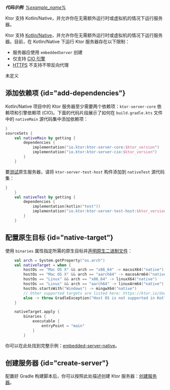 [//]: # (title: 原生服务器)

<tldr>
<var name="example_name" value="embedded-server-native"/>
<p>
    <b>代码示例</b>:
    <a href="https://github.com/ktorio/ktor-documentation/tree/%ktor_version%/codeSnippets/snippets/%example_name%">
        %example_name%
    </a>
</p>
</tldr>

<link-summary>
Ktor 支持 Kotlin/Native，并允许你在无需额外运行时或虚拟机的情况下运行服务器。
</link-summary>

Ktor 支持 [Kotlin/Native](https://kotlinlang.org/docs/native-overview.html)，并允许你在无需额外运行时或虚拟机的情况下运行服务器。目前，在 Kotlin/Native 下运行 Ktor 服务器存在以下限制：
* 服务器应使用 `embeddedServer` 创建
* 仅支持 [CIO 引擎](server-engines.md)
* [HTTPS](server-ssl.md) 不支持不带反向代理

未定义

## 添加依赖项 {id="add-dependencies"}

Kotlin/Native 项目中的 Ktor 服务器至少需要两个依赖项：`ktor-server-core` 依赖项和引擎依赖项 (CIO)。下面的代码片段展示了如何在 `build.gradle.kts` 文件中的 `nativeMain` 源代码集中添加依赖项：

```kotlin
}
sourceSets {
    val nativeMain by getting {
        dependencies {
            implementation("io.ktor:ktor-server-core:$ktor_version")
            implementation("io.ktor:ktor-server-cio:$ktor_version")
        }
    }
```

要[测试](server-testing.md)原生服务器，请将 `ktor-server-test-host` 构件添加到 `nativeTest` 源代码集：

```kotlin
}
    }
    val nativeTest by getting {
        dependencies {
            implementation(kotlin("test"))
            implementation("io.ktor:ktor-server-test-host:$ktor_version")
        }
    }
```

## 配置原生目标 {id="native-target"}

使用 `binaries` 属性指定所需的原生目标并[声明原生二进制文件](https://kotlinlang.org/docs/mpp-build-native-binaries.html)：

```kotlin
    val arch = System.getProperty("os.arch")
    val nativeTarget = when {
        hostOs == "Mac OS X" && arch == "x86_64" -> macosX64("native")
        hostOs == "Mac OS X" && arch == "aarch64" -> macosArm64("native")
        hostOs == "Linux" && arch == "x86_64" -> linuxX64("native")
        hostOs == "Linux" && arch == "aarch64" -> linuxArm64("native")
        hostOs.startsWith("Windows") -> mingwX64("native")
        // Other supported targets are listed here: https://ktor.io/docs/server-native.html#targets
        else -> throw GradleException("Host OS is not supported in Kotlin/Native.")
    }

    nativeTarget.apply {
        binaries {
            executable {
                entryPoint = "main"
            }
        }
```

你可以在此处找到完整示例：[embedded-server-native](https://github.com/ktorio/ktor-documentation/tree/%ktor_version%/codeSnippets/snippets/embedded-server-native)。

## 创建服务器 {id="create-server"}

配置好 Gradle 构建脚本后，你可以按照此处描述创建 Ktor 服务器：[创建服务器](server-create-and-configure.topic)。